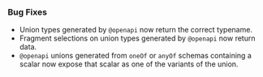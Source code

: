 ### Bug Fixes

- Union types generated by `@openapi` now return the correct typename.
- Fragment selections on union types generated by `@openapi` now return data.
- `@openapi` unions generated from `oneOf` or `anyOf` schemas containing a
  scalar now expose that scalar as one of the variants of the union.
